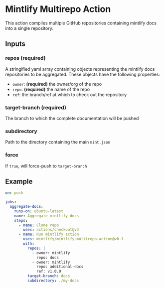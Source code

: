 # Mintlify Multirepo Action

This action compiles multiple GitHub repositories containing mintlify docs into a single repository.

## Inputs

### repos (required)

A stringified yaml array containing objects representing the mintlify docs repositories to be aggregated. These objects have the following properties:
- `owner`: **(required)** the owner/org of the repo
- `repo`: **(required)** the name of the repo
- `ref`: the branch/ref at which to check out the repository

### target-branch (required)

The branch to which the complete documentation will be pushed

### subdirectory

Path to the directory containing the main `mint.json`

### force

If `true`, will force-push to `target-branch`

## Example

```yaml
on: push

jobs:
  aggregate-docs:
    runs-on: ubuntu-latest
    name: Aggregate mintlify docs
    steps:
      - name: Clone repo
        uses: actions/checkout@v3
      - name: Run mintlify action
        uses: mintlify/mintlify-multirepo-action@v0.1
        with:
          repos: |
            - owner: mintlify
              repo: docs
            - owner: mintlify
              repo: additional-docs
              ref: v1.0.0
          target-branch: docs
          subdirectory: ./my-docs
```
